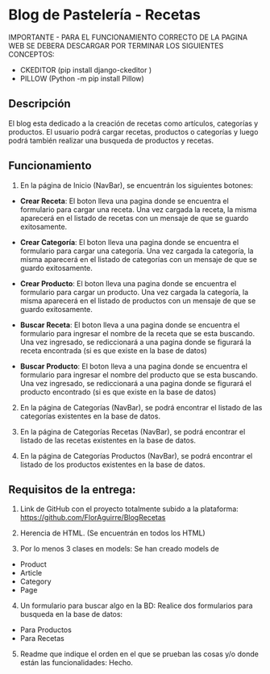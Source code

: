 # Blog de Pastelería - Recetas

IMPORTANTE - 
PARA EL FUNCIONAMIENTO CORRECTO DE LA PAGINA WEB SE DEBERA DESCARGAR POR TERMINAR LOS SIGUIENTES CONCEPTOS:
- CKEDITOR (pip install django-ckeditor )
- PILLOW (Python -m pip install Pillow)

## Descripción

El blog esta dedicado a la creación de recetas como artículos, categorías y productos. El usuario podrá cargar recetas, productos o categorías y luego podrá también realizar una busqueda de productos y recetas.

## Funcionamiento

1. En la página de Inicio (NavBar), se encuentrán los siguientes botones:
- **Crear Receta**: El boton lleva una pagina donde se encuentra el formulario para cargar una receta. Una vez cargada la receta, la misma aparecerá en el listado de recetas con un mensaje de que se guardo exitosamente.
- **Crear Categoría**: El boton lleva una pagina donde se encuentra el formulario para cargar una categoría. Una vez cargada la categoría, la misma aparecerá en el listado de categorías con un mensaje de que se guardo exitosamente.
- **Crear Producto**: El boton lleva una pagina donde se encuentra el formulario para cargar un producto. Una vez cargada la categoría, la misma aparecerá en el listado de productos con un mensaje de que se guardo exitosamente.

- **Buscar Receta**: El boton lleva a una pagina donde se encuentra el formulario para ingresar el nombre de la receta que se esta buscando. Una vez ingresado, se rediccionará a una pagina donde se figurará la receta encontrada (si es que existe en la base de datos)
- **Buscar Producto**: El boton lleva a una pagina donde se encuentra el formulario para ingresar el nombre del producto que se esta buscando. Una vez ingresado, se rediccionará a una pagina donde se figurará el producto encontrado (si es que existe en la base de datos)


2. En la página de Categorías (NavBar), se podrá encontrar el listado de las categorías existentes en la base de datos.

3. En la página de Categorías Recetas (NavBar), se podrá encontrar el listado de las recetas existentes en la base de datos.

4. En la página de Categorías Productos (NavBar), se podrá encontrar el listado de los productos existentes en la base de datos.


## Requisitos de la entrega:

1. Link de GitHub con el proyecto totalmente subido a la plataforma: https://github.com/FlorAguirre/BlogRecetas

2. Herencia de HTML. (Se encuentrán en todos los HTML)

3. Por lo menos 3 clases en models: Se han creado models de 
- Product
- Article
- Category
- Page

4. Un formulario para buscar algo en la BD: Realice dos formularios para busqueda en la base de datos:
- Para Productos
- Para Recetas

5. Readme que indique el orden en el que se prueban las cosas y/o donde están las funcionalidades: Hecho.

